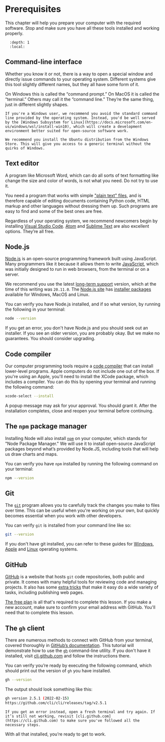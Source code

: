 # Prerequisites

This chapter will help you prepare your computer with the required software. Stop and make sure you have all these tools installed and working properly.

```{contents} Sections
  :depth: 1
  :local:
```

## Command-line interface

Whether you know it or not, there is a way to open a special window and directly issue commands to your operating system. Different systems give this tool slightly different names, but they all have some form of it.

On Windows this is called the “command prompt.” On MacOS it is called the “terminal.” Others may call it the “command line.” They’re the same thing, just in different slightly shapes.

```{note}
If you're a Windows user, we recommend you avoid the standard command line provided by the operating system. Instead, you'd be well served by the [Windows Subsystem for Linux](https://docs.microsoft.com/en-us/windows/wsl/install-win10), which will create a development environment better suited for open-source software work.

We recommend you install the Ubuntu distribution from the Windows Store. This will give you access to a generic terminal without the quirks of Windows.
```

## Text editor

A program like Microsoft Word, which can do all sorts of text formatting like change the size and color of words, is not what you need. Do not try to use it.

You need a program that works with simple ["plain text" files](https://en.wikipedia.org/wiki/Text_file), and is therefore capable of editing documents containing Python code, HTML markup and other languages without dressing them up. Such programs are easy to find and some of the best ones are free.

Regardless of your operating system, we recommend newcomers begin by installing [Visual Studio Code](https://code.visualstudio.com/). [Atom](https://atom.io) and [Sublime Text](https://www.sublimetext.com/) are also excellent options. They’re all free.

## Node.js

[Node.js](https://nodejs.org/en/) is an open-source programming framework built using JavaScript. Many programmers like it because it allows them to write [JavaScript](https://en.wikipedia.org/wiki/JavaScript), which was initially designed to run in web browsers, from the terminal or on a server.

We recommend you use the latest [long-term support](https://en.wikipedia.org/wiki/Long-term_support) version, which at the time of this writing was `20.11.0`. The [Node.js site](https://nodejs.org) has [installer packages](https://nodejs.org/en/download/) available for Windows, MacOS and Linux.

You can verify you have Node.js installed, and if so what version, by running the following in your terminal:

```bash
node --version
```

If you get an error, you don't have Node.js and you should seek out an installer. If you see an older version, you are probably okay. But we make no guarantees. You should consider upgrading.

## Code compiler

Our computer programming tools require a [code compiler](https://en.wikipedia.org/wiki/Compiler) that can install lower-level programs. Apple computers do not include one out of the box. If you're using an Apple, you'll need to install the XCode package, which includes a compiler. You can do this by opening your terminal and running the following command:

```bash
xcode-select --install
```

A popup message may ask for your approval. You should grant it. After the installation completes, close and reopen your terminal before continuing.

## The `npm` package manager

Installing Node will also install [`npm`](<https://en.wikipedia.org/wiki/Npm_(software)>) on your computer, which stands for "Node Package Manager." We will use it to install open-source JavaScript packages beyond what’s provided by Node.JS, including tools that will help us draw charts and maps.

You can verify you have `npm` installed by running the following command on your terminal:

```bash
npm --version
```

## Git

The [`git`](http://git-scm.com/) program allows you to carefully track the changes you make to files over time. This can be useful when you're working on your own, but quickly becomes essential when you work with other developers.

You can verify `git` is installed from your command line like so:

```bash
git --version
```

If you don't have git installed, you can refer to these guides for [Windows](https://help.github.com/articles/set-up-git#platform-windows), [Apple](https://help.github.com/articles/set-up-git#platform-mac) and [Linux](https://help.github.com/articles/set-up-git#platform-linux) operating systems.

## GitHub

[GitHub](https://github.com/) is a website that hosts `git` code repositories, both public and private. It comes with many helpful tools for reviewing code and managing projects. It also has some [extra tricks](http://pages.github.com/) that make it easy do a wide variety of tasks, including publishing web pages.

[The free plan](https://github.com/pricing) is all that's required to complete this lesson. If you make a new account, make sure to confirm your email address with GitHub. You'll need that to complete this lesson.

## The `gh` client

There are numerous methods to connect with GitHub from your terminal, covered thoroughly in [GitHub’s documentation](https://docs.github.com/en/repositories/creating-and-managing-repositories/cloning-a-repository). This tutorial will demonstrate how to use the [`gh`](https://cli.github.com/) command-line utility. If you don't have it installed, visit [cli.github.com](https://cli.github.com/) and follow the instructions there.

You can verify you’re ready by executing the following command, which should print out the version of `gh` you have installed.

```bash
gh --version
```

The output should look something like this:

```bash
gh version 2.5.1 (2022-02-15)
https://github.com/cli/cli/releases/tag/v2.5.1
```

```{note}
If you get an error instead, open a fresh terminal and try again. If it’s still not working, revisit [cli.github.com](https://cli.github.com) to make sure you've followed all the necessary steps.
```

With all that installed, you’re ready to get to work.
